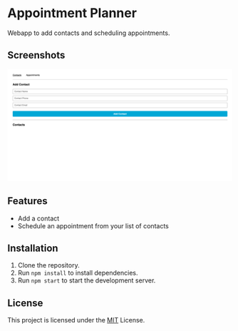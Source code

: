 # Appointment Planner

Webapp to add contacts and scheduling appointments.

## Screenshots

![Screenshot](./public/Screenshot%202024-05-04%20at%2014.22.30.png)

## Features

- Add a contact
- Schedule an appointment from your list of contacts

## Installation

1. Clone the repository.
2. Run `npm install` to install dependencies.
3. Run `npm start` to start the development server.

## License

This project is licensed under the [MIT](https://opensource.org/licenses/MIT) License.
